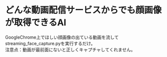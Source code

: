 # どんな動画配信サービスからでも顔画像が取得できるAI
GoogleChrome上でほしい顔画像の出ている動画を流してstreaming_face_capture.pyを実行するだけ。  
注意点：動画が最前面にないと正しくキャプチャしてくれません。
